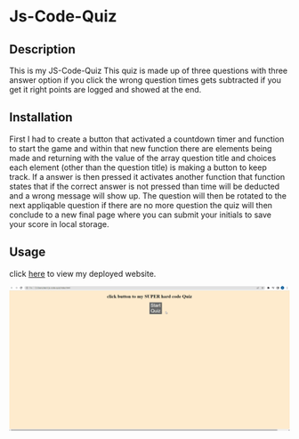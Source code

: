 # Js-Code-Quiz

## Description
This is my JS-Code-Quiz
This quiz is made up of three questions with three answer option if you click the wrong question times gets subtracted if you get it right points are logged and showed at the end.

## Installation
First I had to create a button that activated a countdown timer and function to start the game and within that new function there are elements being made and returning with the value of the array question title and choices each element (other than the question title) is making a button to keep track.
If a answer is then pressed it activates another function that function states that if the correct answer is not pressed than time will be deducted and a wrong message will show up. The question will then be rotated to the next appliqable question if there are no more question the quiz will then conclude to a new final page where you can submit your initials to save your score in local storage.

## Usage
click [here](https://alex-h1.github.io/js-code-quiz/) to view my deployed website.

![alt text](/assets/Animation.gif)
